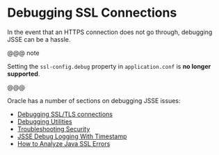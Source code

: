 # Debugging SSL Connections

In the event that an HTTPS connection does not go through, debugging
JSSE can be a hassle.

@@@ note

Setting the `ssl-config.debug` property in
`application.conf` is **no longer supported**.

@@@

Oracle has a number of sections on debugging JSSE issues:

 * [Debugging SSL/TLS
connections](https://docs.oracle.com/javase/8/docs/technotes/guides/security/jsse/ReadDebug.html)
* [Debugging
Utilities](https://docs.oracle.com/javase/8/docs/technotes/guides/security/jsse/JSSERefGuide.html#Debug)
* [Troubleshooting
Security](https://docs.oracle.com/javase/8/docs/technotes/guides/security/troubleshooting-security.html)
 * [JSSE Debug Logging With
Timestamp](https://blogs.oracle.com/xuelei/entry/jsse_debug_logging_with_timestamp)
 * [How to Analyze Java SSL
Errors](http://www.smartjava.org/content/how-analyze-java-ssl-errors)
